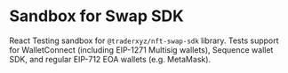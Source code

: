 # Sandbox for Swap SDK

React Testing sandbox for `@traderxyz/nft-swap-sdk` library. Tests support for WalletConnect (including EIP-1271 Multisig wallets), Sequence wallet SDK, and regular EIP-712 EOA wallets (e.g. MetaMask).
